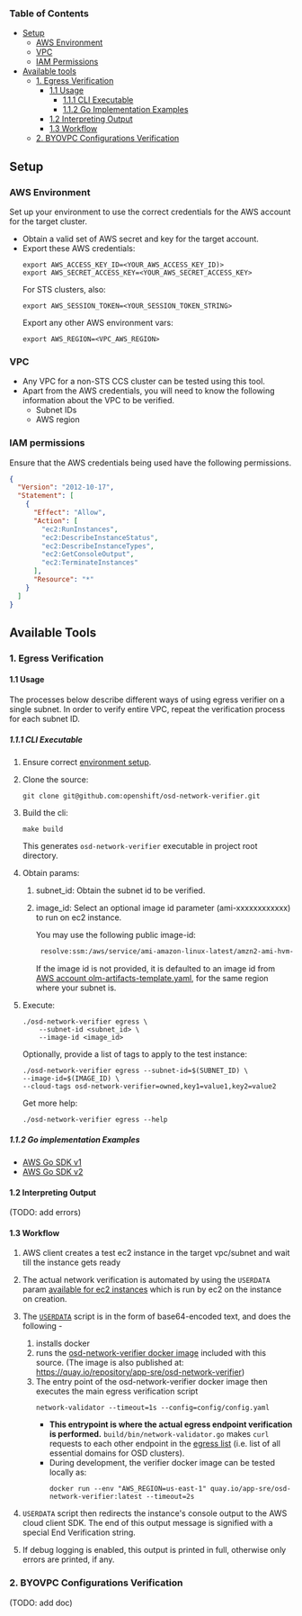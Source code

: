 ### Table of Contents ###

- [Setup](#setup)
  - [AWS Environment](#aws-environment)
  - [VPC](#vpc)
  - [IAM Permissions](#iam-permissions)
- [Available tools](#available-tools)
  - [1. Egress Verification](#1-egress-verification)
    - [1.1 Usage](#11-usage)
      - [1.1.1 CLI Executable](#111-cli-executable)
      - [1.1.2 Go Implementation Examples](#112-go-implementation-examples)
    - [1.2 Interpreting Output](#12-interpreting-output)
    - [1.3 Workflow](#13-workflow)
  - [2. BYOVPC Configurations Verification](#2-byovpc-configurations-verification)

## Setup ##
### AWS Environment ###
Set up your environment to use the correct credentials for the AWS account for the target cluster. 
- Obtain a valid set of AWS secret and key for the target account.
- Export these AWS credentials:
   ```shell
   export AWS_ACCESS_KEY_ID=<YOUR_AWS_ACCESS_KEY_ID)>
   export AWS_SECRET_ACCESS_KEY=<YOUR_AWS_SECRET_ACCESS_KEY>
   ```
  For STS clusters, also:
    ```shell 
    export AWS_SESSION_TOKEN=<YOUR_SESSION_TOKEN_STRING> 
    ```
  Export any other AWS environment vars:
    ```shell
    export AWS_REGION=<VPC_AWS_REGION>
    ````
  
### VPC ###
- Any VPC for a non-STS CCS cluster can be tested using this tool.
- Apart from the AWS credentials, you will need to know the following information about the VPC to be verified.
    - Subnet IDs
    - AWS region
  
### IAM permissions ###
Ensure that the AWS credentials being used have the following permissions.
```json
{
  "Version": "2012-10-17",
  "Statement": [
    {
      "Effect": "Allow",
      "Action": [
        "ec2:RunInstances",
        "ec2:DescribeInstanceStatus",
        "ec2:DescribeInstanceTypes",
        "ec2:GetConsoleOutput",
        "ec2:TerminateInstances"
      ],
      "Resource": "*"
    }
  ]
}
```
 
## Available Tools ##

### 1. Egress Verification ###
#### 1.1 Usage ####
The processes below describe different ways of using egress verifier on a single subnet. 
In order to verify entire VPC, 
repeat the verification process for each subnet ID.

##### 1.1.1 CLI Executable #####
   1. Ensure correct [environment setup](#setup).

   2. Clone the source:
      ```shell
      git clone git@github.com:openshift/osd-network-verifier.git
      ``` 
   3. Build the cli:
      ```shell
      make build
      ```
      This generates `osd-network-verifier` executable in project root directory. 

   4. Obtain params:
      1. subnet_id: Obtain the subnet id to be verified. 
      2. image_id: Select an optional image id parameter (ami-xxxxxxxxxxxx) to run on ec2 instance. 
      
         You may use the following public image-id:
         ```bash
          resolve:ssm:/aws/service/ami-amazon-linux-latest/amzn2-ami-hvm-x86_64-gp2`
         ```
          If the image id is not provided, it is defaulted to an image id from [AWS account olm-artifacts-template.yaml](https://github.com/openshift/aws-account-operator/blob/17be7a41036e252d59ab19cc2ad1dcaf265758a2/hack/olm-registry/olm-artifacts-template.yaml#L75),
   for the same region where your subnet is.

   5. Execute:
    
        ```shell        
        ./osd-network-verifier egress \
            --subnet-id <subnet_id> \ 
            --image-id <image_id>
        ```

        Optionally, provide a list of tags to apply to the test instance:
       
         ```shell
        ./osd-network-verifier egress --subnet-id=$(SUBNET_ID) \
         --image-id=$(IMAGE_ID) \
         --cloud-tags osd-network-verifier=owned,key1=value1,key2=value2
        ```
       Get more help:
    
        ```shell
        ./osd-network-verifier egress --help
        ```

##### 1.1.2 Go implementation Examples #####
- [AWS Go SDK v1](examples/aws/verify_egressv1.go)  
- [AWS Go SDK v2](examples/aws/verify_egressv2.go)
 
#### 1.2 Interpreting Output ###
(TODO: add errors)

#### 1.3 Workflow ####
1. AWS client creates a test ec2 instance in the target vpc/subnet and wait till the instance gets ready
2. The actual network verification is automated by using the `USERDATA` param [available for ec2 instances](https://docs.aws.amazon.com/AWSEC2/latest/UserGuide/user-data.html) which is run by ec2 on the instance on creation. 
3. The [`USERDATA`](pkg/helpers/config/userdata.yaml) script is in the form of base64-encoded text, and does the following -

   1. installs docker
   2. runs the [osd-network-verifier docker image](https://github.com/openshift/osd-network-verifier/tree/main/build) included with this source.
      (The image is also published at: https://quay.io/repository/app-sre/osd-network-verifier)
   3. The entry point of the osd-network-verifier docker image then executes the main egress verification script
      ```shell
      network-validator --timeout=1s --config=config/config.yaml
       ```
      - **This entrypoint is where the actual egress endpoint verification is performed.** `build/bin/network-validator.go` makes `curl` requests to each other endpoint in the [egress list](README.md#egress-list) (i.e. list of all essential domains for OSD clusters).
      - During development, the verifier docker image can be tested locally as:
         ```shell
         docker run --env "AWS_REGION=us-east-1" quay.io/app-sre/osd-network-verifier:latest --timeout=2s
         ```
   
4. `USERDATA` script then redirects the instance's console output to the AWS cloud client SDK. The end of this output message is signified with a special End Verification string.
5. If debug logging is enabled, this output is printed in full, otherwise only errors are printed, if any.

### 2. BYOVPC Configurations Verification ###
(TODO: add doc)
